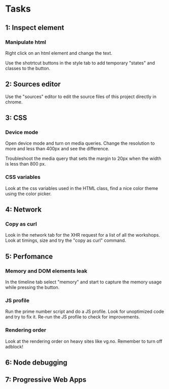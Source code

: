 # Tasks

## 1: Inspect element

### Manipulate html
Right click on an html element and change the text.

Use the shotrtcut buttons in the style tab to add temporary "states" and classes
to the button.

## 2: Sources editor
Use the "sources" editor to edit the source files of this project directly in
chrome.


## 3: CSS
### Device mode
Open device mode and turn on media queries. Change the resolution to more and less
than 400px and see the difference.

Troubleshoot the media query that sets the margin to 20px when the width is less
than 800 px.

### CSS variables
Look at the css variables used in the HTML class, find a nice color theme using the
color picker.


## 4: Network

### Copy as curl
Look in the network tab for the XHR request for a list of all the workshops. Look
at timings, size and try the "copy as curl" command.

## 5: Perfomance

### Memory and DOM elements leak
In the timeline tab select "memory" and start to capture the memory usage while
pressing the button.

### JS profile
Run the prime number script and do a JS profile. Look for unoptimized code and try
to fix it. Re-run the JS profile to check for improvements.

### Rendering order
Look at the rendering order on heavy sites like vg.no. Remember to turn off adblock!

## 6: Node debugging



## 7: Progressive Web Apps
